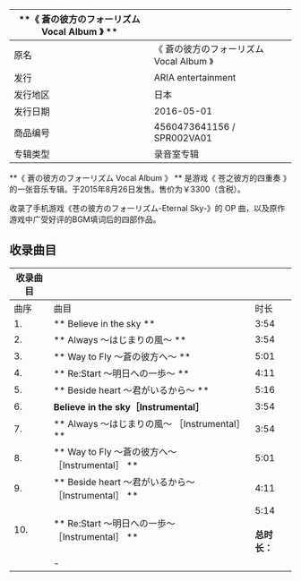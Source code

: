 |  **《 蒼の彼方のフォーリズム Vocal Album  》 **  ||
|---|---|
|原名  |  《  蒼の彼方のフォーリズム Vocal Album  》   |
|发行  |  ARIA entertainment   |
|发行地区  |  日本   |
|发行日期  |  2016-05-01   |
|商品编号  |  4560473641156 / SPR002VA01   |
|专辑类型  |  录音室专辑   |
  
**《 蒼の彼方のフォーリズム Vocal Album  》 ** 是游戏《  苍之彼方的四重奏
》的一张音乐专辑。于2015年8月26日发售。售价为￥3300（含税）。

收录了手机游戏《苍の彼方のフォーリズム-Eternal Sky-》的  OP  曲，以及原作游戏中广受好评的BGM填词后的四部作品。

##  收录曲目

|  收录曲目  |||
|---|---|---|
|曲序  |  曲目  |  时长   |
|1\.  |  ** Believe in the sky  ** |  3:54   |
|2\.  |  ** Always 〜はじまりの風〜  ** |  3:54   |
|3\.  |  ** Way to Fly 〜蒼の彼方へ〜  ** |  5:01   |
|4\.  |  ** Re:Start 〜明日への一歩〜  ** |  4:11   |
|5\.  |  ** Beside heart 〜君がいるから〜  ** |  5:16   |
|6\.  |  **Believe in the sky［Instrumental］** |  3:54   |
|7\.  |  ** Always 〜はじまりの風〜  ［Instrumental］ ** |  3:54   |
|8\.  |  ** Way to Fly 〜蒼の彼方へ〜  ［Instrumental］ ** |  5:01   |
|9\.  |  ** Beside heart 〜君がいるから〜  ［Instrumental］ ** |  4:11   |
|10\.  |  ** Re:Start 〜明日への一歩〜  ［Instrumental］ ** |  5:14   <br>  <br>**总时长：**<br>|
||  \-|

